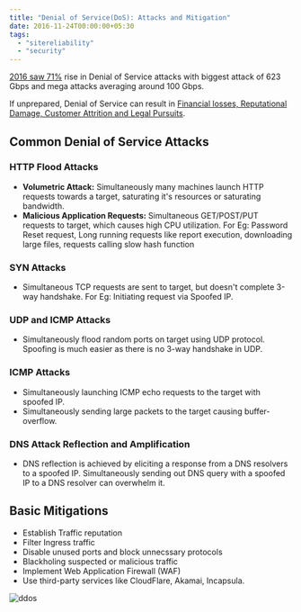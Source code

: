 ```yaml
---
title: "Denial of Service(DoS): Attacks and Mitigation"
date: 2016-11-24T00:00:00+05:30
tags:
  - "sitereliability"
  - "security"
---
```


[2016 saw 71%](http://www.akamai.com/us/en/multimedia/documents/state-of-the-internet/q3-2016-state-of-the-internet-security-report-infographic.pdf)
rise in Denial of Service attacks with biggest attack of 623 Gbps and mega
attacks averaging around 100 Gbps.

If unprepared, Denial of Service can result in
[Financial losses, Reputational Damage, Customer Attrition and Legal Pursuits](http://blog.radware.com/security/2013/05/how-much-can-a-ddos-attack-cost-your-business/).

<!--more-->

## Common Denial of Service Attacks

### HTTP Flood Attacks

- **Volumetric Attack:** Simultaneously many machines launch HTTP requests
  towards a target, saturating it's resources or saturating bandwidth.
- **Malicious Application Requests:** Simultaneous GET/POST/PUT requests to
  target, which causes high CPU utilization.
  For Eg: Password Reset request, Long running requests like report execution,
  downloading large files, requests calling slow hash function

### SYN Attacks

- Simultaneous TCP requests are sent to target, but doesn't complete
  3-way handshake. For Eg: Initiating request via Spoofed IP.

### UDP and ICMP Attacks

- Simultaneously flood random ports on target using UDP protocol.
  Spoofing is much easier as there is no 3-way handshake in UDP.

### ICMP Attacks

- Simultaneously launching ICMP echo requests to the target with spoofed IP.
- Simultaneously sending large packets to the target causing buffer-overflow.

### DNS Attack Reflection and Amplification

- DNS reflection is achieved by eliciting a response from a DNS resolvers to a
  spoofed IP.
  Simultaneously sending out DNS query with a spoofed IP to a DNS resolver
  can overwhelm it.

## Basic Mitigations

- Establish Traffic reputation
- Filter Ingress traffic
- Disable unused ports and block unnecssary protocols
- Blackholing suspected or malicious traffic
- Implement Web Application Firewall (WAF)
- Use third-party services like CloudFlare, Akamai, Incapsula.

![ddos](/images/ddos.png)
